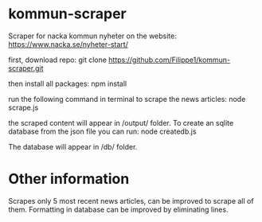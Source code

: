 # kommun-scraper
Scraper for nacka kommun nyheter on the website: https://www.nacka.se/nyheter-start/ 

first, download repo: 
git clone https://github.com/Filippe1/kommun-scraper.git

then install all packages: 
npm install 

run the following command in terminal to scrape the news articles: 
node scrape.js

the scraped content will appear in /output/ folder. To create an sqlite database from the json file you can run: 
node createdb.js

The database will appear in /db/ folder. 

# Other information

Scrapes only 5 most recent news articles, can be improved to scrape all of them. Formatting in database can be improved by eliminating lines. 


